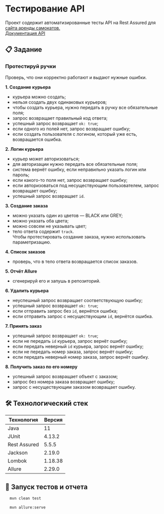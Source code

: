 ﻿# Тестирование API

Проект содержит автоматизированные тесты API на Rest Assured для [сайта аренды самокатов.](https://qa-scooter.praktikum-services.ru/)  
[Документация API](https://qa-scooter.praktikum-services.ru/docs/)

## 📋 Задание

### Протестируй ручки
Проверь, что они корректно работают и выдают нужные ошибки.

**1. Создание курьера**
 - курьера можно создать;
 - нельзя создать двух одинаковых курьеров;
 - чтобы создать курьера, нужно передать в ручку все обязательные поля;
 - запрос возвращает правильный код ответа;
 - успешный запрос возвращает `ok: true`;
 - если одного из полей нет, запрос возвращает ошибку;
 - если создать пользователя с логином, который уже есть, возвращается ошибка.

**2. Логин курьера**

 - курьер может авторизоваться;
 - для авторизации нужно передать все обязательные поля;
 - система вернёт ошибку, если неправильно указать логин или пароль;
 - если какого-то поля нет, запрос возвращает ошибку;
 - если авторизоваться под несуществующим пользователем, запрос возвращает ошибку;
 - успешный запрос возвращает `id`.

**3. Создание заказа**

 - можно указать один из цветов — BLACK или GREY;
 - можно указать оба цвета;
 - можно совсем не указывать цвет;
 - тело ответа содержит `track`.  
Чтобы протестировать создание заказа, нужно использовать параметризацию.

**4. Список заказов**
 - проверь, что в тело ответа возвращается список заказов.

**5. Отчёт Allure**
- сгенерируй его и запушь в репозиторий.

**6. Удалить курьера**

 - неуспешный запрос возвращает соответствующую ошибку;
 - успешный запрос возвращает `ok: true`;
 - если отправить запрос без `id`, вернётся ошибка;
 - если отправить запрос с несуществующим `id`, вернётся ошибка.

**7. Принять заказ**

 - успешный запрос возвращает `ok: true`;
 - если не передать `id` курьера, запрос вернёт ошибку;
 - если передать неверный `id` курьера, запрос вернёт ошибку;
 - если не передать номер заказа, запрос вернёт ошибку;
 - если передать неверный номер заказа, запрос вернёт ошибку.

**8. Получить заказ по его номеру**
 - успешный запрос возвращает объект с заказом;
 - запрос без номера заказа возвращает ошибку;
 - запрос с несуществующим заказом возвращает ошибку.

## 🛠 Технологический стек

| Технология   | Версия  |
|--------------|---------|
| Java         | 11      |
| JUnit        | 4.13.2  |
| Rest Assured | 5.5.5   |
| Jackson      | 2.19.0  |
| Lombok       | 1.18.38 |
| Allure       | 2.29.0  |

## 🚀 Запуск тестов и отчета
```bash
  mvn clean test
```
```bash
  mvn allure:serve
```
